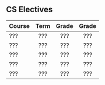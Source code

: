 ## CS Electives

| Course | Term | Grade | Grade |
| :----- | :--: | :---: | :---: |
| ???    | ???  |  ???  |  ???  |
| ???    | ???  |  ???  |  ???  |
| ???    | ???  |  ???  |  ???  |
| ???    | ???  |  ???  |  ???  |
| ???    | ???  |  ???  |  ???  |